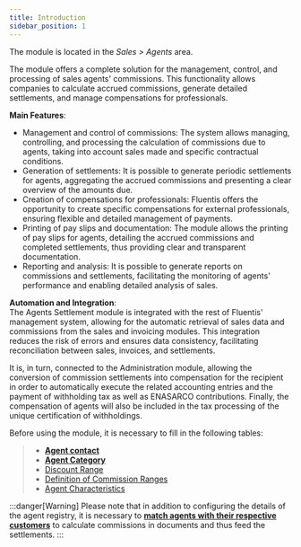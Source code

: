 ```yaml
---
title: Introduction 
sidebar_position: 1
---
```


The module is located in the *Sales > Agents* area.

The module offers a complete solution for the management, control, and processing of sales agents' commissions. This functionality allows companies to calculate accrued commissions, generate detailed settlements, and manage compensations for professionals.

**Main Features**:
- Management and control of commissions: The system allows managing, controlling, and processing the calculation of commissions due to agents, taking into account sales made and specific contractual conditions.
- Generation of settlements: It is possible to generate periodic settlements for agents, aggregating the accrued commissions and presenting a clear overview of the amounts due.
- Creation of compensations for professionals: Fluentis offers the opportunity to create specific compensations for external professionals, ensuring flexible and detailed management of payments.
- Printing of pay slips and documentation: The module allows the printing of pay slips for agents, detailing the accrued commissions and completed settlements, thus providing clear and transparent documentation.
- Reporting and analysis: It is possible to generate reports on commissions and settlements, facilitating the monitoring of agents' performance and enabling detailed analysis of sales.

**Automation and Integration**:        
The Agents Settlement module is integrated with the rest of Fluentis' management system, allowing for the automatic retrieval of sales data and commissions from the sales and invoicing modules. This integration reduces the risk of errors and ensures data consistency, facilitating reconciliation between sales, invoices, and settlements.

It is, in turn, connected to the Administration module, allowing the conversion of commission settlements into compensation for the recipient in order to automatically execute the related accounting entries and the payment of withholding tax as well as ENASARCO contributions. Finally, the compensation of agents will also be included in the tax processing of the unique certification of withholdings.

Before using the module, it is necessary to fill in the following tables:
> - [**Agent contact**](/docs/erp-home/registers/contacts/create-new-contact/accounting-data/agent-registry/detail)
> - [**Agent Category**](/docs/configurations/tables/sales/agent-category)
> - [Discount Range](/docs/configurations/tables/sales/discount-range)
> - [Definition of Commission Ranges](/docs/configurations/tables/sales/discount-range)
> - [Agent Characteristics](/docs/configurations/tables/sales/agent-characteristics)

:::danger[Warning]
Please note that in addition to configuring the details of the agent registry, it is necessary to [**match agents with their respective customers**](/docs/erp-home/registers/contacts/create-new-contact/accounting-data/customer-vendors-data/agents) to calculate commissions in documents and thus feed the settlements.
:::